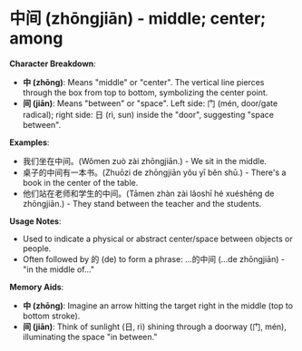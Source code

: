 # **中间 (zhōngjiān) - middle; center; among**

**Character Breakdown**:  
- **中 (zhōng)**: Means "middle" or "center". The vertical line pierces through the box from top to bottom, symbolizing the center point.  
- **间 (jiān)**: Means "between" or "space". Left side: 门 (mén, door/gate radical); right side: 日 (rì, sun) inside the "door", suggesting "space between".

**Examples**:  
- 我们坐在中间。(Wǒmen zuò zài zhōngjiān.) - We sit in the middle.  
- 桌子的中间有一本书。(Zhuōzi de zhōngjiān yǒu yī běn shū.) - There's a book in the center of the table.  
- 他们站在老师和学生的中间。(Tāmen zhàn zài lǎoshī hé xuéshēng de zhōngjiān.) - They stand between the teacher and the students.

**Usage Notes**:  
- Used to indicate a physical or abstract center/space between objects or people.  
- Often followed by 的 (de) to form a phrase: ...的中间 (...de zhōngjiān) - "in the middle of..."

**Memory Aids**:  
- **中 (zhōng)**: Imagine an arrow hitting the target right in the middle (top to bottom stroke).  
- **间 (jiān)**: Think of sunlight (日, rì) shining through a doorway (门, mén), illuminating the space "in between."